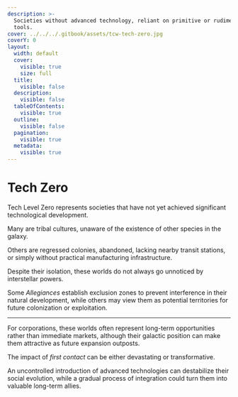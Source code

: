 ```yaml
---
description: >-
  Societies without advanced technology, reliant on primitive or rudimentary
  tools.
cover: ../../../.gitbook/assets/tcw-tech-zero.jpg
coverY: 0
layout:
  width: default
  cover:
    visible: true
    size: full
  title:
    visible: false
  description:
    visible: false
  tableOfContents:
    visible: true
  outline:
    visible: false
  pagination:
    visible: true
  metadata:
    visible: true
---
```


# Tech Zero

Tech Level Zero represents societies that have not yet achieved significant technological development.

Many are tribal cultures, unaware of the existence of other species in the galaxy.

Others are regressed colonies, abandoned, lacking nearby transit stations, or simply without practical manufacturing infrastructure.

Despite their isolation, these worlds do not always go unnoticed by interstellar powers.

Some _Allegiances_ establish exclusion zones to prevent interference in their natural development, while others may view them as potential territories for future colonization or exploitation.

***

For corporations, these worlds often represent long-term opportunities rather than immediate markets, although their galactic position can make them attractive as future expansion outposts.

The impact of _first contact_ can be either devastating or transformative.

An uncontrolled introduction of advanced technologies can destabilize their social evolution, while a gradual process of integration could turn them into valuable long-term allies.

